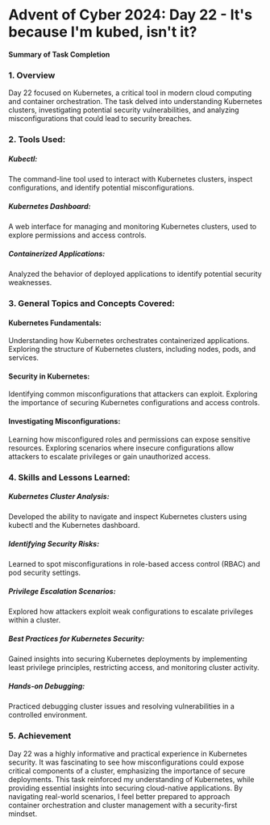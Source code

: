 # Advent of Cyber 2024: Day 22 - It's because I'm kubed, isn't it?

**Summary of Task Completion**

### 1. Overview
Day 22 focused on Kubernetes, a critical tool in modern cloud computing and container orchestration. The task delved into understanding Kubernetes clusters, investigating potential security vulnerabilities, and analyzing misconfigurations that could lead to security breaches.

### 2. Tools Used:
##### Kubectl:
The command-line tool used to interact with Kubernetes clusters, inspect configurations, and identify potential misconfigurations.
##### Kubernetes Dashboard:
A web interface for managing and monitoring Kubernetes clusters, used to explore permissions and access controls.
##### Containerized Applications:
Analyzed the behavior of deployed applications to identify potential security weaknesses.

### 3. General Topics and Concepts Covered:
#### Kubernetes Fundamentals:
Understanding how Kubernetes orchestrates containerized applications.
Exploring the structure of Kubernetes clusters, including nodes, pods, and services.
#### Security in Kubernetes:
Identifying common misconfigurations that attackers can exploit.
Exploring the importance of securing Kubernetes configurations and access controls.
#### Investigating Misconfigurations:
Learning how misconfigured roles and permissions can expose sensitive resources.
Exploring scenarios where insecure configurations allow attackers to escalate privileges or gain unauthorized access.

### 4. Skills and Lessons Learned:
##### Kubernetes Cluster Analysis:
Developed the ability to navigate and inspect Kubernetes clusters using kubectl and the Kubernetes dashboard.
##### Identifying Security Risks:
Learned to spot misconfigurations in role-based access control (RBAC) and pod security settings.
##### Privilege Escalation Scenarios:
Explored how attackers exploit weak configurations to escalate privileges within a cluster.
##### Best Practices for Kubernetes Security:
Gained insights into securing Kubernetes deployments by implementing least privilege principles, restricting access, and monitoring cluster activity.
##### Hands-on Debugging:
Practiced debugging cluster issues and resolving vulnerabilities in a controlled environment.

### 5. Achievement
Day 22 was a highly informative and practical experience in Kubernetes security. It was fascinating to see how misconfigurations could expose critical components of a cluster, emphasizing the importance of secure deployments. This task reinforced my understanding of Kubernetes, while providing essential insights into securing cloud-native applications. By navigating real-world scenarios, I feel better prepared to approach container orchestration and cluster management with a security-first mindset.
